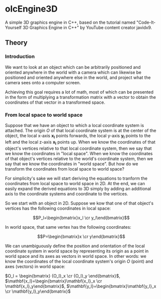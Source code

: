 # olcEngine3D

A simple 3D graphics engine in C++, based on the tutorial named "Code-It-Yourself 3D Graphics Engine in C++"
by YouTube content creator javidx9.

## Theory

### Introduction

We want to look at an object which can be arbitrarily positioned and oriented anywhere in the world
with a camera which can likewise be positioned and oriented anywhere else in the world, and project
what the camera sees onto a computer screen.

Achieving this goal requires a lot of math, most of which can be presented in the form of multiplying
a transformation matrix with a vector to obtain the coordinates of that vector in a transformed space.

### From local space to world space

Suppose that we have an object to which a local coordinate system is attached. The origin $O$ of that
local coordinate system is at the center of the object, the local x-axis $\mathbf{x_l}$ points forwards,
the local y-axis $\mathbf{y_l}$ points to the left and the local z-axis $\mathbf{x_l}$ points up. When
we know the coordinates of that object's vertices relative to that local coordinate system, then we say
that we know the coordinates in "local space". When we know the coordinates of that object's vertices
relative to the world's coordinate system, then we say that we know the coordinates in "world space".
But how do we transform the coordinates from local space to world space?

For simplicity's sake we will start deriving the equations to tranform the coordinates from local space
to world space in 2D. At the end, we can easily expand the derived equations to 3D simply by adding an
additional axis to the coordinate systems and coordinate to the vertices.

So we start with an object in 2D. Suppose we kow that one of that object's vertices has the following
coordinates in local space:

$$P_l=\begin{bmatrix}x_l \cr y_l\end{bmatrix}$$

In world space, that same vertex has the following coordinates:

$$P=\begin{bmatrix}x \cr y\end{bmatrix}$$

We can unambiguously define the position and orientation of the local coordinate system in world space
by representing its origin as a point in world space and its axes as vectors in world space. In other
words: we know the coordinates of the local coordinate system's origin $O$ (point) and axes (vectors)
in world space:

$O_l = \begin{bmatrix} {O_l}_x \cr {O_l}_y \end{bmatrix}$,
$\mathbf{x_l}=\begin{bmatrix}\mathbf{x_l}_x \cr \mathbf{x_l}_y\end{bmatrix}$,
$\mathbf{y_l}=\begin{bmatrix}\mathbf{y_l}_x \cr \mathbf{y_l}_y\end{bmatrix}$

